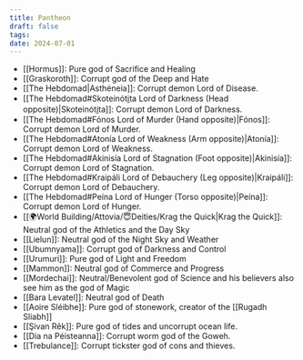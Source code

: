 ```yaml
---
title: Pantheon
draft: false
tags:
date: 2024-07-01
---
```

- [[Hormus]]: Pure god of Sacrifice and Healing
- [[Graskoroth]]: Corrupt god of the Deep and Hate
- [[The Hebdomad|Asthéneia]]: Corrupt demon Lord of Disease.
- [[The Hebdomad#Skoteinóti̱ta Lord of Darkness (Head opposite)|Skoteinóti̱ta]]: Corrupt demon Lord of Darkness.
- [[The Hebdomad#Fónos Lord of Murder (Hand opposite)|Fónos]]: Corrupt demon Lord of Murder.
- [[The Hebdomad#Atonía Lord of Weakness (Arm opposite)|Atonía]]: Corrupt demon Lord of Weakness.
- [[The Hebdomad#Akinisía Lord of Stagnation (Foot opposite)|Akinisía]]: Corrupt demon Lord of Stagnation.
- [[The Hebdomad#Kraipáli Lord of Debauchery (Leg opposite)|Kraipáli]]: Corrupt demon Lord of Debauchery.
- [[The Hebdomad#Peína Lord of Hunger (Torso opposite)|Peína]]: Corrupt demon Lord of Hunger.
- [[🌍World Building/Attovia/😇Deities/Krag the Quick|Krag the Quick]]: Neutral god of the Athletics and the Day Sky
- [[Lielun]]: Neutral god of the Night Sky and Weather
- [[Ubumnyama]]: Corrupt god of Darkness and Control
- [[Urumuri]]: Pure god of Light and Freedom
- [[Mammon]]: Neutral god of Commerce and Progress
- [[Mordechai]]: Neutral/Benevolent god of Science and his believers also see him as the god of Magic
- [[Bara Levatel]]: Neutral god of Death
- [[Aoire Sléibhe]]: Pure god of stonework, creator of the [[Rugadh Sliabh]]
- [[Şivan Rêk]]: Pure god of tides and uncorrupt ocean life.
- [[Dia na Péisteanna]]: Corrupt worm god of the Goweh.
- [[Trebulance]]: Corrupt tickster god of cons and thieves.